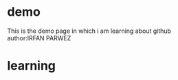 # demo
This is the demo page in which i am learning about github
<br>
author:IRFAN PARWEZ
# learning 
